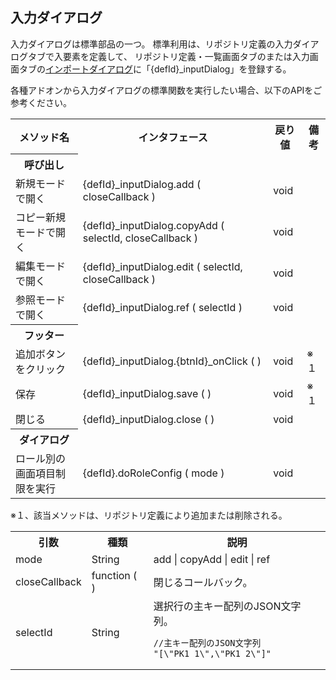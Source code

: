 ## 入力ダイアログ

入力ダイアログは標準部品の一つ。
標準利用は、リポジトリ定義の入力ダイアログタブで入要素を定義して、
リポジトリ定義・一覧画面タブのまたは入力画面タブの[インポートダイアログ](base.imports.md)に「{defId}_inputDialog」を登録する。

各種アドオンから入力ダイアログの標準関数を実行したい場合、以下のAPIをご参考ください。

<table>
<tr><th>メソッド名</th><th>インタフェース</th><th>戻り値</th><th>備考</th></tr>
<tr><th>呼び出し</th></tr>
<tr><td>新規モードで開く</td><td>{defId}_inputDialog.add ( closeCallback )</td><td>void</td><td></td></tr>
<tr><td>コピー新規モードで開く</td><td>{defId}_inputDialog.copyAdd ( selectId, closeCallback )</td><td>void</td><td></td></tr>
<tr><td>編集モードで開く</td><td>{defId}_inputDialog.edit ( selectId, closeCallback )</td><td>void</td><td></td></tr>
<tr><td>参照モードで開く</td><td>{defId}_inputDialog.ref ( selectId )</td><td>void</td><td></td></tr>
<tr><th>フッター</th></tr>
<tr><td>追加ボタンをクリック</td><td>{defId}_inputDialog.{btnId}_onClick ( )</td><td>void</td><td>※１</td></tr>
<tr><td>保存</td><td>{defId}_inputDialog.save ( )</td><td>void</td><td>※１</td></tr>
<tr><td>閉じる</td><td>{defId}_inputDialog.close ( )</td><td>void</td><td></td></tr>
<tr><th>ダイアログ</th></tr>
<tr><td>ロール別の画面項目制限を実行</td><td>{defId}.doRoleConfig ( mode )</td><td>void</td><td></td></tr>
</table>

※１、該当メソッドは、リポジトリ定義により追加または削除される。

<table>
<tr><th>引数</th><th>種類</th><th>説明</th></tr>
<tr><td>mode</td><td>String</td><td>add | copyAdd | edit | ref</td></tr>
<tr><td>closeCallback</td><td>function ( )</td><td>閉じるコールバック。</td></tr>
<tr><td>selectId</td><td>String</td><td>
選択行の主キー配列のJSON文字列。

```
//主キー配列のJSON文字列
"[\"PK1_1\",\"PK1_2\"]"
```
</td></tr>
</table>
